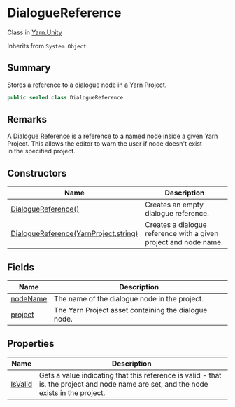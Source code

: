 # DialogueReference

Class in [Yarn.Unity](yarn.unity.md)

Inherits from `System.Object`

## Summary

Stores a reference to a dialogue node in a Yarn Project.

```csharp
public sealed class DialogueReference
```

## Remarks

A Dialogue Reference is a reference to a named node inside a given Yarn\
Project. This allows the editor to warn the user if node doesn't exist\
in the specified project.

## Constructors

| Name                                                                             | Description                                                      |
| -------------------------------------------------------------------------------- | ---------------------------------------------------------------- |
| [DialogueReference()](yarn.unity.dialoguereference..ctor-1.md)                   | Creates an empty dialogue reference.                             |
| [DialogueReference(YarnProject,string)](yarn.unity.dialoguereference..ctor-2.md) | Creates a dialogue reference with a given project and node name. |

## Fields

| Name                                                 | Description                                          |
| ---------------------------------------------------- | ---------------------------------------------------- |
| [nodeName](yarn.unity.dialoguereference.nodename.md) | The name of the dialogue node in the project.        |
| [project](yarn.unity.dialoguereference.project.md)   | The Yarn Project asset containing the dialogue node. |

## Properties

| Name                                               | Description                                                                                                                            |
| -------------------------------------------------- | -------------------------------------------------------------------------------------------------------------------------------------- |
| [IsValid](yarn.unity.dialoguereference.isvalid.md) | Gets a value indicating that this reference is valid - that is, the project and node name are set, and the node exists in the project. |

